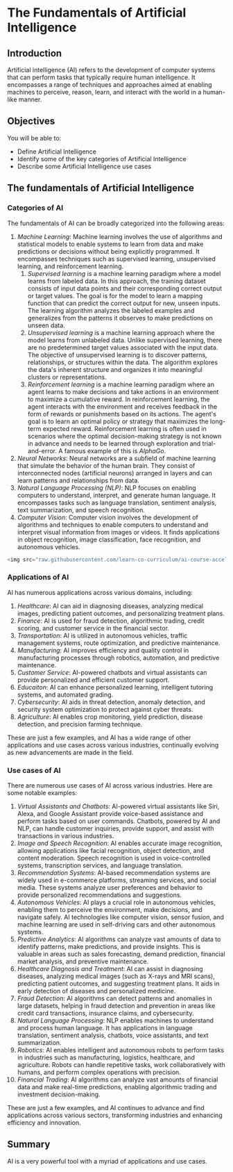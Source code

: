 # The Fundamentals of Artificial Intelligence

## Introduction

Artificial intelligence (AI) refers to the development of computer systems that can perform tasks that typically require human intelligence. It encompasses a range of techniques and approaches aimed at enabling machines to perceive, reason, learn, and interact with the world in a human-like manner.

## Objectives

You will be able to:

* Define Artificial Intelligence
* Identify some of the key categories of Artificial Intelligence
* Describe some Artificial Intelligence use cases


## The fundamentals of Artificial Intelligence

### Categories of AI

The fundamentals of AI can be broadly categorized into the following areas:

1.   *Machine Learning*: Machine learning involves the use of algorithms and 
statistical models to enable systems to learn from data and make predictions or decisions without being explicitly programmed. It encompasses techniques such as supervised learning, unsupervised learning, and reinforcement learning.
        <ol>
            <li><span><em>Supervised learning</em> is a machine learning paradigm where a model learns from labeled data. In this approach, the training dataset consists of input data points and their corresponding correct output or target values. The goal is for the model to learn a mapping function that can predict the correct output for new, unseen inputs. The learning algorithm analyzes the labeled examples and generalizes from the patterns it observes to make predictions on unseen data.</span></li>
            <li><span><em>Unsupervised learning</em> is a machine learning approach where the model learns from unlabeled data. Unlike supervised learning, there are no predetermined target values associated with the input data. The objective of unsupervised learning is to discover patterns, relationships, or structures within the data. The algorithm explores the data's inherent structure and organizes it into meaningful clusters or representations.</span></li>
            <li><span><em>Reinforcement learning</em> is a machine learning paradigm where an agent learns to make decisions and take actions in an environment to maximize a cumulative reward. In reinforcement learning, the agent interacts with the environment and receives feedback in the form of rewards or punishments based on its actions. The agent's goal is to learn an optimal policy or strategy that maximizes the long-term expected reward. Reinforcement learning is often used in scenarios where the optimal decision-making strategy is not known in advance and needs to be learned through exploration and trial-and-error. A famous example of this is <em>AlphaGo</em>.</span></li>
        </ol>
2.  *Neural Networks*: Neural networks are a subfield of machine learning that simulate the behavior of the human brain. They consist of interconnected nodes (artificial neurons) arranged in layers and can learn patterns and relationships from data.
3.  *Natural Language Processing (NLP)*: NLP focuses on enabling computers to understand, interpret, and generate human language. It encompasses tasks such as language translation, sentiment analysis, text summarization, and speech recognition.
4.  *Computer Vision*: Computer vision involves the development of algorithms and techniques to enable computers to understand and interpret visual information from images or videos. It finds applications in object recognition, image classification, face recognition, and autonomous vehicles.



```python
<img src="raw.githubusercontent.com/learn-co-curriculum/ai-course-accelerator-fundamentals-ai/main/images/ai_pic.png" alt="Digital looking person with code ">
```

### Applications of AI

AI has numerous applications across various domains, including:

1.  *Healthcare*: AI can aid in diagnosing diseases, analyzing medical images, predicting patient outcomes, and personalizing treatment plans.
2.  *Finance*: AI is used for fraud detection, algorithmic trading, credit scoring, and customer service in the financial sector.
3.  *Transportation*: AI is utilized in autonomous vehicles, traffic management systems, route optimization, and predictive maintenance.
4.  *Manufacturing*: AI improves efficiency and quality control in manufacturing processes through robotics, automation, and predictive maintenance.
5.  *Customer Service*: AI-powered chatbots and virtual assistants can provide personalized and efficient customer support.
6.  *Educaiton*: AI can enhance personalized learning, intelligent tutoring systems, and automated grading.
7.  *Cybersecurity*: AI aids in threat detection, anomaly detection, and security system optimization to protect against cyber threats.
8.  *Agriculture*: AI enables crop monitoring, yield prediction, disease detection, and precision farming technique.

These are just a few examples, and AI has a wide range of other applications and use cases across various industries, continually evolving as new advancements are made in the field.

### Use cases of AI

There are numerous use cases of AI across various industries. Here are some notable examples:

1.  *Virtual Assistants and Chatbots*: AI-powered virtual assistants like Siri, Alexa, and Google Assistant provide voice-based assistance and perform tasks based on user commands. Chatbots, powered by AI and NLP, can handle customer inquiries, provide support, and assist with transactions in various industries.
2.  *Image and Speech Recognition*: AI enables accurate image recognition, allowing applications like facial recognition, object detection, and content moderation. Speech recognition is used in voice-controlled systems, transcription services, and language translation.
3.  *Recommendation Systems*: AI-based recommendation systems are widely used in e-commerce platforms, streaming services, and social media. These systems analyze user preferences and behavior to provide personalized recommendations and suggestions.
4.  *Autonomous Vehicles*: AI plays a crucial role in autonomous vehicles, enabling them to perceive the environment, make decisions, and navigate safely. AI technologies like computer vision, sensor fusion, and machine learning are used in self-driving cars and other autonomous systems.
5.  *Predictive Analytics*: AI algorithms can analyze vast amounts of data to identify patterns, make predictions, and provide insights. This is valuable in areas such as sales forecasting, demand prediction, financial market analysis, and preventive maintenance.
6.  *Healthcare Diagnosis and Treatment*: AI can assist in diagnosing diseases, analyzing medical images (such as X-rays and MRI scans), predicting patient outcomes, and suggesting treatment plans. It aids in early detection of diseases and personalized medicine.
7.  *Fraud Detection*: AI algorithms can detect patterns and anomalies in large datasets, helping in fraud detection and prevention in areas like credit card transactions, insurance claims, and cybersecurity.
8.  *Natural Language Processing*: NLP enables machines to understand and process human language. It has applications in language translation, sentiment analysis, chatbots, voice assistants, and text summarization.
9.  *Robotics*: AI enables intelligent and autonomous robots to perform tasks in industries such as manufacturing, logistics, healthcare, and agriculture. Robots can handle repetitive tasks, work collaboratively with humans, and perform complex operations with precision.
10.  *Financial Trading*: AI algorithms can analyze vast amounts of financial data and make real-time predictions, enabling algorithmic trading and investment decision-making.

These are just a few examples, and AI continues to advance and find applications across various sectors, transforming industries and enhancing efficiency and innovation.

## Summary

AI is a very powerful tool with a myriad of applications and use cases.
